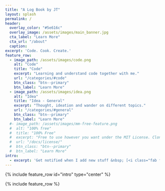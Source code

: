 ```yaml
---
title: "A Log Book by JT"
layout: splash
permalink: /
header:
  overlay_color: "#5e616c"
  overlay_image: /assets/images/main_banner.jpg
  cta_label: "Learn More"
  cta_url: "/about"
  caption:
excerpt: 'Code. Cook. Create.'
feature_row:
  - image_path: /assets/images/code.png
    alt: "Code"
    title: "Code"
    excerpt: "Learning and understand code together with me."
    url: "/categories/#code"
    btn_class: "btn--primary"
    btn_label: "Learn More"
  - image_path: /assets/images/idea.png
    alt: "Idea"
    title: "Idea - General"
    excerpt: "Thought, ideation and wander on different topics."
    url: "/categories/#general"
    btn_class: "btn--primary"
    btn_label: "Learn More"
  #- image_path: /assets/images/mm-free-feature.png
  #  alt: "100% free"
  #  title: "100% Free"
  #  excerpt: "Free to use however you want under the MIT License. Clone it, fork it, customize it, whatever!"
  #  url: "/docs/license/"
  #  btn_class: "btn--primary"
  #  btn_label: "Learn More"
intro:
  - excerpt: 'Get notified when I add new stuff &nbsp; [<i class="fab fa-twitter"></i> @jay_2510](https://twitter.com/jay_2510){: .btn .btn--twitter} <!-- [<i class="fab fa-paypal"></i> Tip Me](https://www.paypal.me/mmistakes){: .btn .btn--primary} -->'
---
```


{% include feature_row id="intro" type="center" %}

{% include feature_row %}
